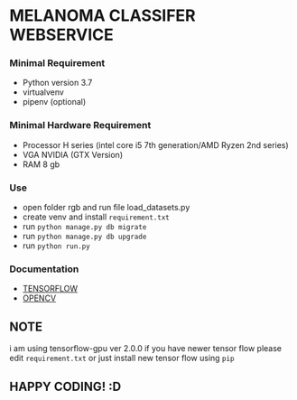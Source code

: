 # MELANOMA CLASSIFER WEBSERVICE

### Minimal Requirement
* Python version 3.7
* virtualvenv
* pipenv (optional)

### Minimal Hardware Requirement
* Processor H series (intel core i5 7th generation/AMD Ryzen 2nd series)
* VGA NVIDIA (GTX Version)
* RAM 8 gb

### Use 
* open folder rgb and run file load_datasets.py
* create venv and install `requirement.txt`
* run `python manage.py db migrate`
* run `python manage.py db upgrade`
* run `python run.py`

### Documentation
* [TENSORFLOW](https://www.tensorflow.org/)
* [OPENCV](https://opencv.org/)

## NOTE
i am using tensorflow-gpu ver 2.0.0 if you have newer tensor flow please edit `requirement.txt` or just install new tensor flow using `pip`

## HAPPY CODING! :D